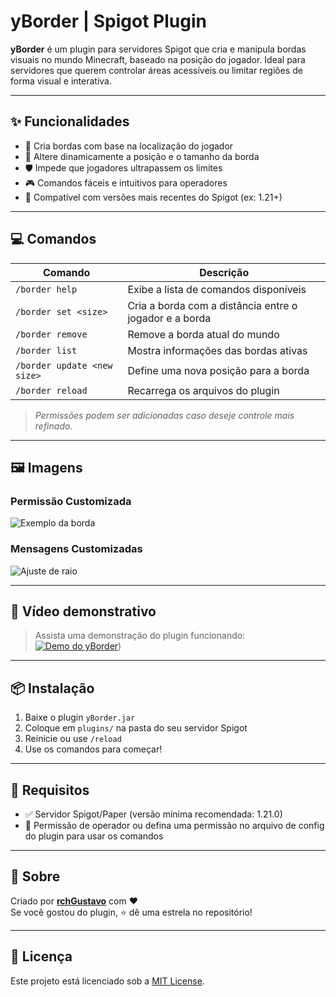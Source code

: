 # yBorder | Spigot Plugin

**yBorder** é um plugin para servidores Spigot que cria e manipula bordas visuais no mundo Minecraft, baseado na posição do jogador. Ideal para servidores que querem controlar áreas acessíveis ou limitar regiões de forma visual e interativa.

---

## ✨ Funcionalidades

- 🔲 Cria bordas com base na localização do jogador
- 🧭 Altere dinamicamente a posição e o tamanho da borda
- 🛡️ Impede que jogadores ultrapassem os limites
- 🎮 Comandos fáceis e intuitivos para operadores
- 🔄 Compatível com versões mais recentes do Spigot (ex: 1.21+)

---

## 💻 Comandos

| Comando | Descrição |
|--------|-----------|
| `/border help` | Exibe a lista de comandos disponíveis |
| `/border set <size>` | Cria a borda com a distância entre o jogador e a borda |
| `/border remove`     | Remove a borda atual do mundo |
| `/border list`       | Mostra informações das bordas ativas |
| `/border update <new size>`       | Define uma nova posição para a borda |
| `/border reload`       | Recarrega os arquivos do plugin |

> *Permissões podem ser adicionadas caso deseje controle mais refinado.*

---

## 🖼️ Imagens

### Permissão Customizada
![Exemplo da borda](https://cdn.discordapp.com/attachments/1402105484290560112/1402288943818477661/87443D60-F5D9-4B8A-99FD-16EEBF24145E.png?ex=68935ed9&is=68920d59&hm=b12ac895046f93691b15b17b22509bcd893e3e8a0fe4eb116c1a31b4e1ae4dbe&)

### Mensagens Customizadas
![Ajuste de raio](https://cdn.discordapp.com/attachments/1402105484290560112/1402288436261552260/F89B81E4-4636-4277-BC10-9688C4279420.png?ex=68935e60&is=68920ce0&hm=efd4696cf59e539450f5b507ee9e7ebc213e31a1ac17a347616ee0be388e517a&)

---

## 🎥 Vídeo demonstrativo

> Assista uma demonstração do plugin funcionando:
[![Demo do yBorder](https://img.youtube.com/vi/ID_DO_VIDEO/0.jpg)]([https://youtu.be/S_6UX0-Mqyw]))

---

## 📦 Instalação

1. Baixe o plugin `yBorder.jar`
2. Coloque em `plugins/` na pasta do seu servidor Spigot
3. Reinicie ou use `/reload`
4. Use os comandos para começar!

---

## 📌 Requisitos

- ✅ Servidor Spigot/Paper (versão mínima recomendada: 1.21.0)
- 🔧 Permissão de operador ou defina uma permissão no arquivo de config do plugin para usar os comandos

---

## 🧠 Sobre

Criado por **[rchGustavo](https://github.com/rchGustavo)** com ❤️  
Se você gostou do plugin, ⭐ dê uma estrela no repositório!

---

## 📜 Licença

Este projeto está licenciado sob a [MIT License](LICENSE).
